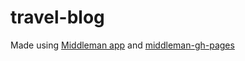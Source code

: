 travel-blog
===========
Made using [Middleman app](http://middlemanapp.com) and [middleman-gh-pages](https://github.com/neo/middleman-gh-pages)
